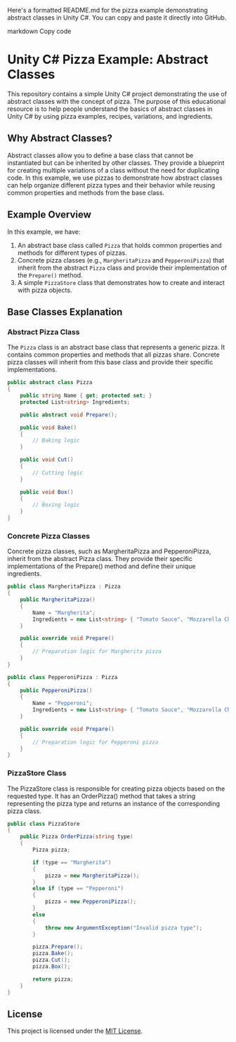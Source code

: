 
Here's a formatted README.md for the pizza example demonstrating abstract classes in Unity C#. You can copy and paste it directly into GitHub.

markdown
Copy code
# Unity C# Pizza Example: Abstract Classes

This repository contains a simple Unity C# project demonstrating the use of abstract classes with the concept of pizza. The purpose of this educational resource is to help people understand the basics of abstract classes in Unity C# by using pizza examples, recipes, variations, and ingredients.

## Why Abstract Classes?

Abstract classes allow you to define a base class that cannot be instantiated but can be inherited by other classes. They provide a blueprint for creating multiple variations of a class without the need for duplicating code. In this example, we use pizzas to demonstrate how abstract classes can help organize different pizza types and their behavior while reusing common properties and methods from the base class.

## Example Overview

In this example, we have:

1. An abstract base class called `Pizza` that holds common properties and methods for different types of pizzas.
2. Concrete pizza classes (e.g., `MargheritaPizza` and `PepperoniPizza`) that inherit from the abstract `Pizza` class and provide their implementation of the `Prepare()` method.
3. A simple `PizzaStore` class that demonstrates how to create and interact with pizza objects.

## Base Classes Explanation

### Abstract Pizza Class

The `Pizza` class is an abstract base class that represents a generic pizza. It contains common properties and methods that all pizzas share. Concrete pizza classes will inherit from this base class and provide their specific implementations.

```csharp
public abstract class Pizza
{
    public string Name { get; protected set; }
    protected List<string> Ingredients;

    public abstract void Prepare();

    public void Bake()
    {
        // Baking logic
    }

    public void Cut()
    {
        // Cutting logic
    }

    public void Box()
    {
        // Boxing logic
    }
}
```

### Concrete Pizza Classes

Concrete pizza classes, such as MargheritaPizza and PepperoniPizza, inherit from the abstract Pizza class. They provide their specific implementations of the Prepare() method and define their unique ingredients.

```csharp
public class MargheritaPizza : Pizza
{
    public MargheritaPizza()
    {
        Name = "Margherita";
        Ingredients = new List<string> { "Tomato Sauce", "Mozzarella Cheese", "Basil" };
    }

    public override void Prepare()
    {
        // Preparation logic for Margherita pizza
    }
}

public class PepperoniPizza : Pizza
{
    public PepperoniPizza()
    {
        Name = "Pepperoni";
        Ingredients = new List<string> { "Tomato Sauce", "Mozzarella Cheese", "Pepperoni" };
    }

    public override void Prepare()
    {
        // Preparation logic for Pepperoni pizza
    }
}
```

### PizzaStore Class

The PizzaStore class is responsible for creating pizza objects based on the requested type. It has an OrderPizza() method that takes a string representing the pizza type and returns an instance of the corresponding pizza class.

```csharp
public class PizzaStore
{
    public Pizza OrderPizza(string type)
    {
        Pizza pizza;

        if (type == "Margherita")
        {
            pizza = new MargheritaPizza();
        }
        else if (type == "Pepperoni")
        {
            pizza = new PepperoniPizza();
        }
        else
        {
            throw new ArgumentException("Invalid pizza type");
        }

        pizza.Prepare();
        pizza.Bake();
        pizza.Cut();
        pizza.Box();

        return pizza;
    }
}
```

## License

This project is licensed under the [MIT License](LICENSE).
